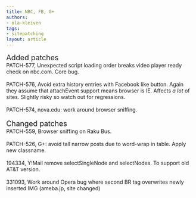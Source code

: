 ```yaml
---
title: NBC, FB, G+
authors:
- ola-kleiven
tags:
- sitepatching
layout: article
---
```

<span style="font-size: 140%">Added patches</span><br/>PATCH-577, Unexpected script loading order breaks video player ready check on nbc.com. Core bug.<br/><br/>PATCH-576, Avoid extra history entries with Facebook like button. Again they assume that attachEvent support means browser is IE. Affects _a lot_ of sites. Slightly risky so watch out for regressions.<br/><br/>PATCH-574, nova.edu: work around browser sniffing.<br/> <br/><span style="font-size: 140%">Changed patches</span><br/>PATCH-559, Browser sniffing on Raku Bus.<br/><br/>PATCH-526, G+: avoid tall narrow posts due to word-wrap in table. Apply new classname.<br/><br/>194334, Y!Mail remove selectSingleNode and selectNodes. To support old AT&amp;T version.<br/><br/>331093, Work around Opera bug where second BR tag overwrites newly inserted IMG (ameba.jp, site changed)
